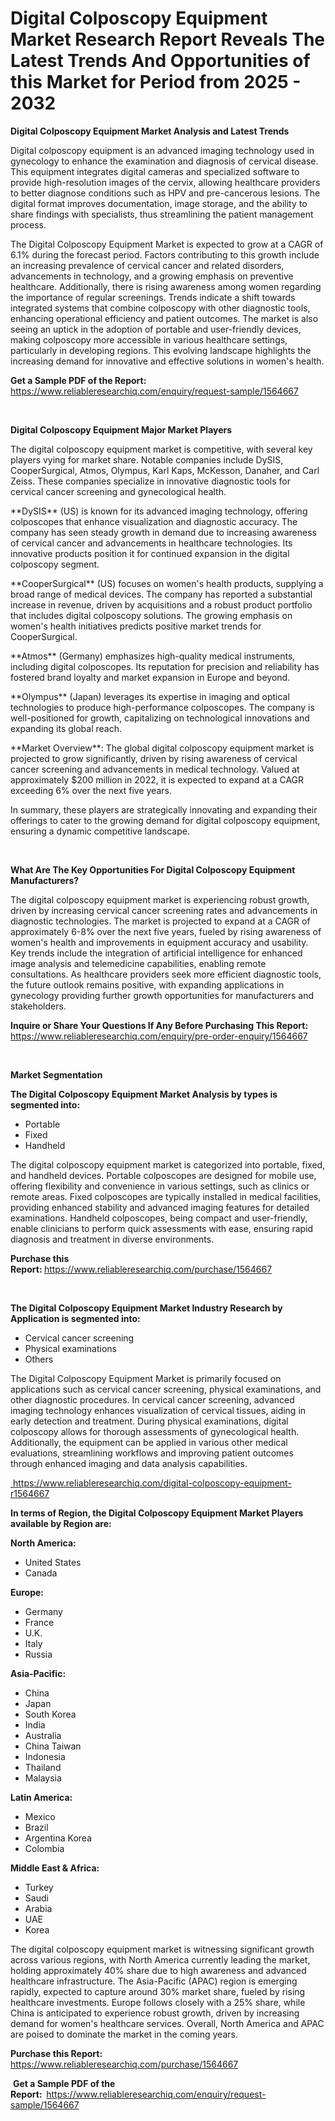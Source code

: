 <p><h1>Digital Colposcopy Equipment Market Research Report Reveals The Latest Trends And Opportunities of this Market for Period from 2025 - 2032</h1></p><p><strong>Digital Colposcopy Equipment Market Analysis and Latest Trends</strong></p>
<p><p>Digital colposcopy equipment is an advanced imaging technology used in gynecology to enhance the examination and diagnosis of cervical disease. This equipment integrates digital cameras and specialized software to provide high-resolution images of the cervix, allowing healthcare providers to better diagnose conditions such as HPV and pre-cancerous lesions. The digital format improves documentation, image storage, and the ability to share findings with specialists, thus streamlining the patient management process.</p><p>The Digital Colposcopy Equipment Market is expected to grow at a CAGR of 6.1% during the forecast period. Factors contributing to this growth include an increasing prevalence of cervical cancer and related disorders, advancements in technology, and a growing emphasis on preventive healthcare. Additionally, there is rising awareness among women regarding the importance of regular screenings. Trends indicate a shift towards integrated systems that combine colposcopy with other diagnostic tools, enhancing operational efficiency and patient outcomes. The market is also seeing an uptick in the adoption of portable and user-friendly devices, making colposcopy more accessible in various healthcare settings, particularly in developing regions. This evolving landscape highlights the increasing demand for innovative and effective solutions in women's health.</p></p>
<p><strong>Get a Sample PDF of the Report:&nbsp;</strong> <a href="https://www.reliableresearchiq.com/enquiry/request-sample/1564667?utm_campaign=2947&utm_medium=2&utm_source=Github&utm_content=ia&utm_term=14042025&utm_id=digital-colposcopy-equipment">https://www.reliableresearchiq.com/enquiry/request-sample/1564667</a></p>
<p>&nbsp;</p>
<p><strong>Digital Colposcopy Equipment Major Market Players</strong></p>
<p><p>The digital colposcopy equipment market is competitive, with several key players vying for market share. Notable companies include DySIS, CooperSurgical, Atmos, Olympus, Karl Kaps, McKesson, Danaher, and Carl Zeiss. These companies specialize in innovative diagnostic tools for cervical cancer screening and gynecological health.</p><p>**DySIS** (US) is known for its advanced imaging technology, offering colposcopes that enhance visualization and diagnostic accuracy. The company has seen steady growth in demand due to increasing awareness of cervical cancer and advancements in healthcare technologies. Its innovative products position it for continued expansion in the digital colposcopy segment.</p><p>**CooperSurgical** (US) focuses on women's health products, supplying a broad range of medical devices. The company has reported a substantial increase in revenue, driven by acquisitions and a robust product portfolio that includes digital colposcopy solutions. The growing emphasis on women's health initiatives predicts positive market trends for CooperSurgical.</p><p>**Atmos** (Germany) emphasizes high-quality medical instruments, including digital colposcopes. Its reputation for precision and reliability has fostered brand loyalty and market expansion in Europe and beyond. </p><p>**Olympus** (Japan) leverages its expertise in imaging and optical technologies to produce high-performance colposcopes. The company is well-positioned for growth, capitalizing on technological innovations and expanding its global reach.</p><p>**Market Overview**: The global digital colposcopy equipment market is projected to grow significantly, driven by rising awareness of cervical cancer screening and advancements in medical technology. Valued at approximately $200 million in 2022, it is expected to expand at a CAGR exceeding 6% over the next five years. </p><p>In summary, these players are strategically innovating and expanding their offerings to cater to the growing demand for digital colposcopy equipment, ensuring a dynamic competitive landscape.</p></p>
<p>&nbsp;</p>
<p><strong>What Are The Key Opportunities For Digital Colposcopy Equipment Manufacturers?</strong></p>
<p><p>The digital colposcopy equipment market is experiencing robust growth, driven by increasing cervical cancer screening rates and advancements in diagnostic technologies. The market is projected to expand at a CAGR of approximately 6-8% over the next five years, fueled by rising awareness of women's health and improvements in equipment accuracy and usability. Key trends include the integration of artificial intelligence for enhanced image analysis and telemedicine capabilities, enabling remote consultations. As healthcare providers seek more efficient diagnostic tools, the future outlook remains positive, with expanding applications in gynecology providing further growth opportunities for manufacturers and stakeholders.</p></p>
<p><strong>Inquire or Share Your Questions If Any Before Purchasing This Report:</strong> <a href="https://www.reliableresearchiq.com/enquiry/pre-order-enquiry/1564667?utm_campaign=2947&utm_medium=2&utm_source=Github&utm_content=ia&utm_term=14042025&utm_id=digital-colposcopy-equipment">https://www.reliableresearchiq.com/enquiry/pre-order-enquiry/1564667</a></p>
<p>&nbsp;</p>
<p><strong>Market Segmentation</strong></p>
<p><strong>The Digital Colposcopy Equipment Market Analysis by types is segmented into:</strong></p>
<p><ul><li>Portable</li><li>Fixed</li><li>Handheld</li></ul></p>
<p><p>The digital colposcopy equipment market is categorized into portable, fixed, and handheld devices. Portable colposcopes are designed for mobile use, offering flexibility and convenience in various settings, such as clinics or remote areas. Fixed colposcopes are typically installed in medical facilities, providing enhanced stability and advanced imaging features for detailed examinations. Handheld colposcopes, being compact and user-friendly, enable clinicians to perform quick assessments with ease, ensuring rapid diagnosis and treatment in diverse environments.</p></p>
<p><strong>Purchase this Report:&nbsp;</strong><a href="https://www.reliableresearchiq.com/purchase/1564667?utm_campaign=2947&utm_medium=2&utm_source=Github&utm_content=ia&utm_term=14042025&utm_id=digital-colposcopy-equipment">https://www.reliableresearchiq.com/purchase/1564667</a></p>
<p>&nbsp;</p>
<p><strong>The Digital Colposcopy Equipment Market Industry Research by Application is segmented into:</strong></p>
<p><ul><li>Cervical cancer screening</li><li>Physical examinations</li><li>Others</li></ul></p>
<p><p>The Digital Colposcopy Equipment Market is primarily focused on applications such as cervical cancer screening, physical examinations, and other diagnostic procedures. In cervical cancer screening, advanced imaging technology enhances visualization of cervical tissues, aiding in early detection and treatment. During physical examinations, digital colposcopy allows for thorough assessments of gynecological health. Additionally, the equipment can be applied in various other medical evaluations, streamlining workflows and improving patient outcomes through enhanced imaging and data analysis capabilities.</p></p>
<p><a href="https://www.reliableresearchiq.com/digital-colposcopy-equipment-r1564667?utm_campaign=2947&utm_medium=2&utm_source=Github&utm_content=ia&utm_term=14042025&utm_id=digital-colposcopy-equipment">&nbsp;https://www.reliableresearchiq.com/digital-colposcopy-equipment-r1564667</a></p>
<p><strong>In terms of Region, the Digital Colposcopy Equipment Market Players available by Region are:</strong></p>
<p>
    <p> <strong> North America: </strong>
        <ul>
            <li>United States</li>
            <li>Canada</li>
        </ul>
        </p> 
    <p> <strong> Europe: </strong>
        <ul>
            <li>Germany</li>
            <li>France</li>
            <li>U.K.</li>
            <li>Italy</li>
            <li>Russia</li>
        </ul>
        </p> 
    <p> <strong> Asia-Pacific: </strong>
        <ul>
            <li>China</li>
            <li>Japan</li>
            <li>South Korea</li>
            <li>India</li>
            <li>Australia</li>
            <li>China Taiwan</li>
            <li>Indonesia</li>
            <li>Thailand</li>
            <li>Malaysia</li>
        </ul>
        </p> 
    <p> <strong> Latin America: </strong>
        <ul>
            <li>Mexico</li>
            <li>Brazil</li>
            <li>Argentina Korea</li>
            <li>Colombia</li>
        </ul>
        </p> 
    <p> <strong> Middle East & Africa: </strong>
        <ul>
            <li>Turkey</li>
            <li>Saudi</li>
            <li>Arabia</li>
            <li>UAE</li>
            <li>Korea</li>
        </ul>
    </p>
    </p>
<p><p>The digital colposcopy equipment market is witnessing significant growth across various regions, with North America currently leading the market, holding approximately 40% share due to high awareness and advanced healthcare infrastructure. The Asia-Pacific (APAC) region is emerging rapidly, expected to capture around 30% market share, fueled by rising healthcare investments. Europe follows closely with a 25% share, while China is anticipated to experience robust growth, driven by increasing demand for women's healthcare services. Overall, North America and APAC are poised to dominate the market in the coming years.</p></p>
<p><strong>Purchase this Report: </strong><a href="https://www.reliableresearchiq.com/purchase/1564667?utm_campaign=2947&utm_medium=2&utm_source=Github&utm_content=ia&utm_term=14042025&utm_id=digital-colposcopy-equipment">https://www.reliableresearchiq.com/purchase/1564667</a></p>
<p>&nbsp;<strong>Get a Sample PDF of the Report:&nbsp;&nbsp;</strong><a href="https://www.reliableresearchiq.com/enquiry/request-sample/1564667?utm_campaign=2947&utm_medium=2&utm_source=Github&utm_content=ia&utm_term=14042025&utm_id=digital-colposcopy-equipment">https://www.reliableresearchiq.com/enquiry/request-sample/1564667</a></p>
<p><strong></strong></p>
<p><p></p><p></p><p></p></p>